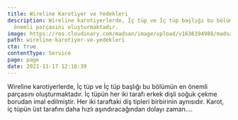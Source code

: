 ```yaml
---
title: Wireline Karotiyer ve Yedekleri
description: Wireline karotiyerlerde, İç tüp ve İç tüp başlığı bu bölümün en
  önemli parçasını oluşturmaktadır.
image: https://res.cloudinary.com/madsan/image/upload/v1636194988/madsan-stock/IMG_3205_tqzmzj.jpg
path: wireline-karotiyer-ve-yedekleri
cta: true
contentType: Service
page: page
date: 2021-11-17 12:16:39
---
```

Wireline karotiyerlerde, İç tüp ve İç tüp başlığı bu bölümün en önemli parçasını oluşturmaktadır. İç tüpün her iki tarafı erkek dişli soğuk çekme borudan imal edilmiştir. Her iki taraftaki diş tipleri birbirinin aynısıdır. Karot, iç tüpün üst tarafını daha hızlı aşındıracağından dolayı zaman....